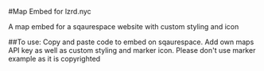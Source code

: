 #Map Embed for lzrd.nyc

A map embed for a sqaurespace website with custom styling and icon

##To use:
Copy and paste code to embed on sqaurespace. Add own maps API key as well as custom styling and marker icon. 
Please don't use marker example as it is copyrighted
